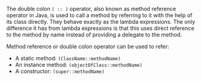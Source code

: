 The double colon `( :: )` operator, also known as method reference operator in Java, is used to call a method by referring to it with the help of its class
directly. They behave exactly as the lambda expressions. The only difference it has from lambda expressions is that this uses direct reference to the method by
name instead of providing a delegate to the method.

Method reference or double colon operator can be used to refer:

- A static method: `(ClassName::methodName)`
- An instance method: `(objectOfClass::methodName)`
- A constructor: `(super::methodName)`
